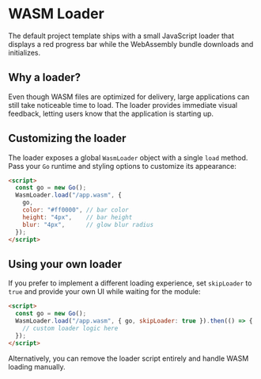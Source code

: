 # WASM Loader

The default project template ships with a small JavaScript loader that displays a red progress bar while the WebAssembly bundle downloads and initializes.

## Why a loader?

Even though WASM files are optimized for delivery, large applications can still take noticeable time to load. The loader provides immediate visual feedback, letting users know that the application is starting up.

## Customizing the loader

The loader exposes a global `WasmLoader` object with a single `load` method. Pass your `Go` runtime and styling options to customize its appearance:

```html
<script>
  const go = new Go();
  WasmLoader.load("/app.wasm", {
    go,
    color: "#ff0000", // bar color
    height: "4px",    // bar height
    blur: "4px",      // glow blur radius
  });
</script>
```

## Using your own loader

If you prefer to implement a different loading experience, set `skipLoader` to `true` and provide your own UI while waiting for the module:

```html
<script>
  const go = new Go();
  WasmLoader.load("/app.wasm", { go, skipLoader: true }).then(() => {
    // custom loader logic here
  });
</script>
```

Alternatively, you can remove the loader script entirely and handle WASM loading manually.
